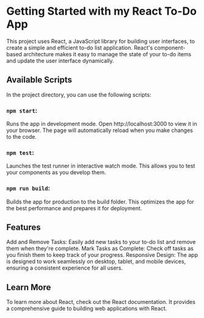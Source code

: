 # Getting Started with my React To-Do App
This project uses React, a JavaScript library for building user interfaces, to create a simple and efficient to-do list application. React's component-based architecture makes it easy to manage the state of your to-do items and update the user interface dynamically.

## Available Scripts
In the project directory, you can use the following scripts:

### `npm start`: 
Runs the app in development mode. Open http://localhost:3000 to view it in your browser. The page will automatically reload when you make changes to the code.

### `npm test`: 
Launches the test runner in interactive watch mode. This allows you to test your components as you develop them.

### `npm run build`:
Builds the app for production to the build folder. This optimizes the app for the best performance and prepares it for deployment.

## Features
Add and Remove Tasks: Easily add new tasks to your to-do list and remove them when they're complete.
Mark Tasks as Complete: Check off tasks as you finish them to keep track of your progress.
Responsive Design: The app is designed to work seamlessly on desktop, tablet, and mobile devices, ensuring a consistent experience for all users.

## Learn More
To learn more about React, check out the React documentation. It provides a comprehensive guide to building web applications with React.
